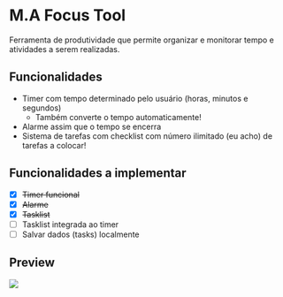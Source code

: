# M.A Focus Tool
Ferramenta de produtividade que permite organizar e monitorar tempo e atividades a serem realizadas.
## Funcionalidades
 - Timer com tempo determinado pelo usuário (horas, minutos e segundos)
	 - Também converte o tempo automaticamente!
- Alarme assim que o tempo se encerra
- Sistema de tarefas com checklist com número ilimitado (eu acho) de tarefas a colocar!

## Funcionalidades a implementar
 - [x] ~~Timer funcional~~
 - [x] ~~Alarme~~
 - [x] ~~Tasklist~~
 - [ ] Tasklist integrada ao timer
 - [ ] Salvar dados (tasks) localmente

## Preview
![](eternalgerms.github.io/M.A_FocusTool/)
